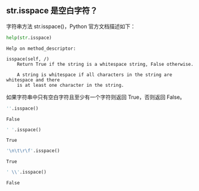 ## str.isspace 是空白字符？

字符串方法 str.isspace()，Python 官方文档描述如下：


```python
help(str.isspace)
```

    Help on method_descriptor:
    
    isspace(self, /)
        Return True if the string is a whitespace string, False otherwise.
        
        A string is whitespace if all characters in the string are whitespace and there
        is at least one character in the string.
    
    

如果字符串中只有空白字符且至少有一个字符则返回 True，否则返回 False。


```python
''.isspace()
```




    False




```python
' '.isspace()
```




    True




```python
'\n\t\r\f'.isspace()
```




    True




```python
' \\'.isspace()
```




    False


